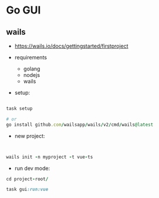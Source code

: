 # Go GUI

## wails

- https://wails.io/docs/gettingstarted/firstproject


- requirements
    - golang
    - nodejs
    - wails

- setup:

```ruby

task setup

# or
go install github.com/wailsapp/wails/v2/cmd/wails@latest

```

- new project:

```ruby


wails init -n myproject -t vue-ts


```

- run dev mode:

```ruby
cd project-root/

task gui:run:vue

```